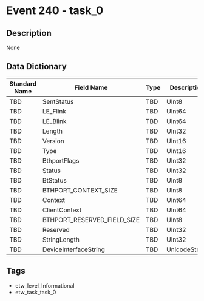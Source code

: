 # Event 240 - task_0

## Description
None

## Data Dictionary
|Standard Name|Field Name|Type|Description|Sample Value|
|---|---|---|---|---|
|TBD|SentStatus|TBD|UInt8|None|None|
|TBD|LE_Flink|TBD|UInt64|None|None|
|TBD|LE_Blink|TBD|UInt64|None|None|
|TBD|Length|TBD|UInt32|None|None|
|TBD|Version|TBD|UInt16|None|None|
|TBD|Type|TBD|UInt16|None|None|
|TBD|BthportFlags|TBD|UInt32|None|None|
|TBD|Status|TBD|UInt32|None|None|
|TBD|BtStatus|TBD|UInt8|None|None|
|TBD|BTHPORT_CONTEXT_SIZE|TBD|UInt8|None|None|
|TBD|Context|TBD|UInt64|None|None|
|TBD|ClientContext|TBD|UInt64|None|None|
|TBD|BTHPORT_RESERVED_FIELD_SIZE|TBD|UInt8|None|None|
|TBD|Reserved|TBD|UInt32|None|None|
|TBD|StringLength|TBD|UInt32|None|None|
|TBD|DeviceInterfaceString|TBD|UnicodeString|None|None|

## Tags
* etw_level_Informational
* etw_task_task_0
